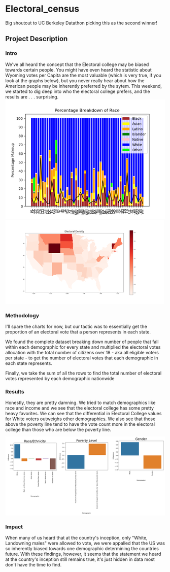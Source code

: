 # Electoral_census
Big shoutout to UC Berkeley Datathon picking this as the second winner! 

## Project Description

### Intro
We've all heard the concept that the Electoral college may be biased towards certain people. You might have even heard the statistic about Wyoming votes per Capita are the most valuable (which is very true, if you look at the graphs below), but you never really hear about how the American people may be inherently preferred by the sytem. This weekend, we started to dig deep into who the electoral college prefers, and the results are . . . surprising. 
![density plot](https://github.com/arefmalek/Electoral_census/blob/main/geoplots/images/electoral_v1.png)
![Electoral College per Capita plot](https://github.com/arefmalek/Electoral_census/blob/main/geoplots/images/Electoral_capita.png)

### Methodology
I'll spare the charts for now, but our tactic was to essentially get the proportion of an electoral vote that a person represents in each state.

We found the complete dataset breaking down number of people that fall within each demographic for every state and multiplied the electoral votes allocation with the total number of citizens over 18 - aka all eligible voters per state - to get the number of electoral votes that each demographic in each state represents.

Finally, we take the sum of all the rows to find the total number of electoral votes represented by each demographic nationwide

### Results
Honestly, they are pretty damning. We tried to match demographics like race and income and we see that the electoral college has some pretty heavy favorites. We can see that the differential in Electoral College values for White voters outweighs other demographics. We also see that those above the poverty line tend to have the vote count more in the electoral college than those who are below the poverty line.

![Disparities](https://github.com/arefmalek/Electoral_census/blob/main/geoplots/images/Disparities.PNG)

### Impact

When many of us heard that at the country's inception, only "White, Landowning males" were allowed to vote, we were appalled that the US was so inherently biased towards one demographic determining the countries future. With these findings, however, it seems that the statement we heard at the country's inception still remains true, it's just hidden in data most don't have the time to find.
